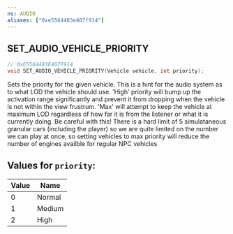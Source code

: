 ```yaml
---
ns: AUDIO
aliases: ["0xe5564483e407f914"]
---
```

## SET_AUDIO_VEHICLE_PRIORITY

```c
// 0xE5564483E407F914
void SET_AUDIO_VEHICLE_PRIORITY(Vehicle vehicle, int priority);
```

Sets the priority for the given vehicle. This is a hint for the audio system as to what LOD the vehicle should use. 'High' priority will bump up the activation range significantly and prevent it from dropping when the vehicle is not within the view frustrum. 'Max' will attempt to keep the vehicle at maximum LOD regardless of how far it is from the listener or what it is currently doing. Be careful with this! There is a hard limit of 5 simulataneous granular cars (including the player) so we are quite limited on the number we can play at once, so setting vehicles to max priority will reduce the number of engines availble for regular NPC vehicles

## Values for `priority`:
| Value | Name |
| --- | --- |
| 0 | Normal |
| 1 | Medium |
| 2 | High |

